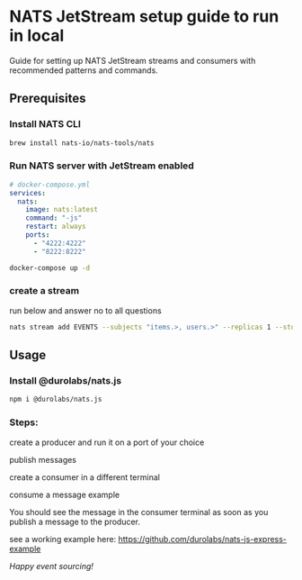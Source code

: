 # NATS JetStream setup guide to run in local

Guide for setting up NATS JetStream streams and consumers with recommended patterns and commands.

## Prerequisites

### Install NATS CLI

```bash
brew install nats-io/nats-tools/nats
```

### Run NATS server with JetStream enabled

```yaml
# docker-compose.yml
services:
  nats:
    image: nats:latest
    command: "-js"
    restart: always
    ports:
      - "4222:4222"
      - "8222:8222"
```

```bash
docker-compose up -d
```

### create a stream

run below and answer no to all questions

```bash
nats stream add EVENTS --subjects "items.>, users.>" --replicas 1 --storage file --retention limits --ack --discard old --dupe-window 2m --max-msgs=-1 --max-msgs-per-subject=-1 --max-bytes=-1 --max-age=0 --max-msg-size=-1 --max-consumers=-1
```

## Usage

### Install @durolabs/nats.js

```bash
npm i @durolabs/nats.js
```

### Steps:

create a producer and run it on a port of your choice

publish messages

create a consumer in a different terminal

consume a message example

You should see the message in the consumer terminal as soon as you publish a message to the producer.

see a working example here: https://github.com/durolabs/nats-js-express-example

_Happy event sourcing!_
